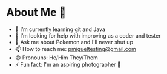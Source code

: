 # About Me 👋


- 🌱 I’m currently learning git and Java
- 🤔 I’m looking for help with improving as a coder and tester
- 💬 Ask me about Pokemon and I'll never shut up 
- 📫 How to reach me: pmigueltesting@gmail.com
- 😄 Pronouns: He/Him They/Them
- ⚡ Fun fact: I'm an aspiring photographer 📸

